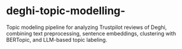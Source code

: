 # deghi-topic-modelling-
Topic modeling pipeline for analyzing Trustpilot reviews of Deghi, combining text preprocessing, sentence embeddings, clustering with BERTopic, and LLM-based topic labeling.
